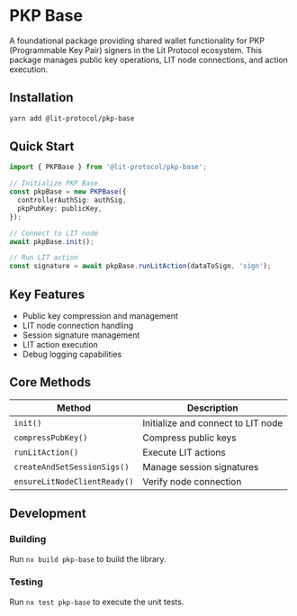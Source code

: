 # PKP Base

A foundational package providing shared wallet functionality for PKP (Programmable Key Pair) signers in the Lit Protocol ecosystem. This package manages public key operations, LIT node connections, and action execution.

## Installation

```bash
yarn add @lit-protocol/pkp-base
```

## Quick Start

```typescript
import { PKPBase } from '@lit-protocol/pkp-base';

// Initialize PKP Base
const pkpBase = new PKPBase({
  controllerAuthSig: authSig,
  pkpPubKey: publicKey,
});

// Connect to LIT node
await pkpBase.init();

// Run LIT action
const signature = await pkpBase.runLitAction(dataToSign, 'sign');
```

## Key Features

- Public key compression and management
- LIT node connection handling
- Session signature management
- LIT action execution
- Debug logging capabilities

## Core Methods

| Method                       | Description                        |
| ---------------------------- | ---------------------------------- |
| `init()`                     | Initialize and connect to LIT node |
| `compressPubKey()`           | Compress public keys               |
| `runLitAction()`             | Execute LIT actions                |
| `createAndSetSessionSigs()`  | Manage session signatures          |
| `ensureLitNodeClientReady()` | Verify node connection             |

## Development

### Building

Run `nx build pkp-base` to build the library.

### Testing

Run `nx test pkp-base` to execute the unit tests.
